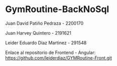 # GymRoutine-BackNoSql

Juan David Patiño Pedraza - 2200170

Juan Harvey Quintero - 2191621

Leider Eduardo Diaz Martinez - 291548


Enlace al repositorio de Frontend - Angular: https://github.com/leiderdiaz/GYMRoutine-Front.git
